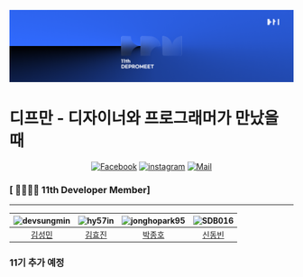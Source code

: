 ![depromeet-11th](https://github.com/depromeet/.github/blob/master/images/depromeet-11th.png)

# 디프만 - 디자이너와 프로그래머가 만났을 때

<div align=center>

[![Facebook](https://img.shields.io/badge/facebook-1877f2?style=flat-square&logo=facebook&logoColor=white&link=https://www.facebook.com/deprommeet/)](https://www.facebook.com/depromeet)
[![instagram](https://img.shields.io/badge/instagram-E4405F?style=flat-square&logo=Instagram&logoColor=white&link=https://www.instagram.com/deprommeet/)](https://www.instagram.com/depromeet)
[![Mail](https://img.shields.io/badge/Gmail-d14836?style=flat-square&logo=Gmail&logoColor=white&link=mailto:depromeet@gmail.com)](mailto:depromeet@gmail.com)

</div>

### [ 👨‍👩‍👦‍👦 11th Developer Member]

---

| <img src="https://avatars.githubusercontent.com/u/101611464?v=4" width="50%" hight="50%" alt="devsungmin"> | <img class="profile"  src="https://avatars.githubusercontent.com/u/60775453?v=4" width="50%" hight="50%" alt="hy57in"/> | <img class="profile" src="https://avatars.githubusercontent.com/u/19240202?v=4" width="50%" hight="50%" alt="jonghopark95"/> | <img class="profile" src="https://avatars.githubusercontent.com/u/59786670?v=4" width="50%" hight="50%" alt="SDB016"/> |
|:----------------------------------------------------------------------------------------------------------:|:-----------------------------------------------------------------------------------------------------------------------:|:----------------------------------------------------------------------------------------------------------------------------:|:----------------------------------------------------------------------------------------------------------------------:|
|                                    [김성민](https://github.com/devsungmin)                                    |                                            [김효진](https://github.com/hy57in)                                             |                                            [박종호](https://github.com/jonghopark95)                                            |                                            [신동빈](https://github.com/SDB016)                                            | 

### 11기 추가 예정
